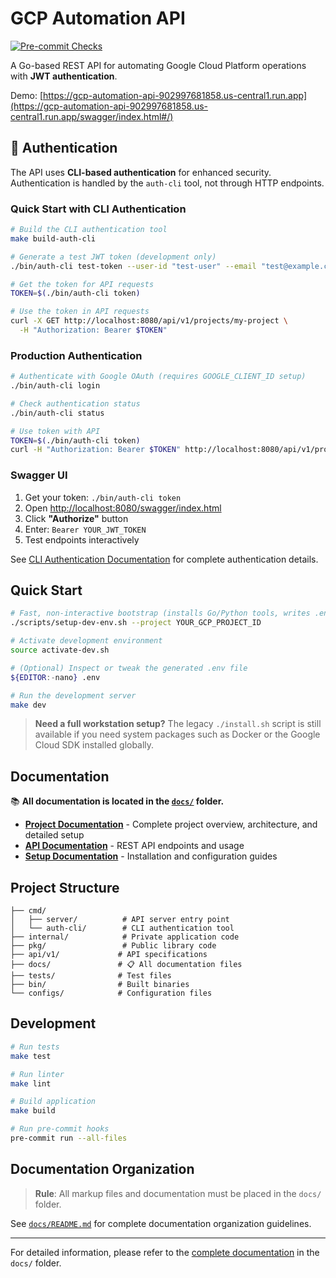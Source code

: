 # GCP Automation API

[![Pre-commit Checks](https://github.com/stuartshay/gcp-automation-api/actions/workflows/pre-commit.yml/badge.svg)](https://github.com/stuartshay/gcp-automation-api/actions/workflows/pre-commit.yml)

A Go-based REST API for automating Google Cloud Platform operations with **JWT authentication**.

Demo: [https://gcp-automation-api-902997681858.us-central1.run.app](https://gcp-automation-api-902997681858.us-central1.run.app/swagger/index.html#/)

## 🔐 Authentication

The API uses **CLI-based authentication** for enhanced security. Authentication is handled by the `auth-cli` tool, not through HTTP endpoints.

### Quick Start with CLI Authentication

```bash
# Build the CLI authentication tool
make build-auth-cli

# Generate a test JWT token (development only)
./bin/auth-cli test-token --user-id "test-user" --email "test@example.com" --name "Test User"

# Get the token for API requests
TOKEN=$(./bin/auth-cli token)

# Use the token in API requests
curl -X GET http://localhost:8080/api/v1/projects/my-project \
  -H "Authorization: Bearer $TOKEN"
```

### Production Authentication

```bash
# Authenticate with Google OAuth (requires GOOGLE_CLIENT_ID setup)
./bin/auth-cli login

# Check authentication status
./bin/auth-cli status

# Use token with API
TOKEN=$(./bin/auth-cli token)
curl -H "Authorization: Bearer $TOKEN" http://localhost:8080/api/v1/projects
```

### Swagger UI

1. Get your token: `./bin/auth-cli token`
2. Open [http://localhost:8080/swagger/index.html](http://localhost:8080/swagger/index.html)
3. Click **"Authorize"** button
4. Enter: `Bearer YOUR_JWT_TOKEN`
5. Test endpoints interactively

See [CLI Authentication Documentation](./assets/docs/CLI_AUTHENTICATION.md) for complete authentication details.

## Quick Start

```bash
# Fast, non-interactive bootstrap (installs Go/Python tools, writes .env)
./scripts/setup-dev-env.sh --project YOUR_GCP_PROJECT_ID

# Activate development environment
source activate-dev.sh

# (Optional) Inspect or tweak the generated .env file
${EDITOR:-nano} .env

# Run the development server
make dev
```

> **Need a full workstation setup?** The legacy `./install.sh` script is still available
> if you need system packages such as Docker or the Google Cloud SDK installed globally.

## Documentation

📚 **All documentation is located in the [`docs/`](./docs/) folder.**

- **[Project Documentation](./assets/docs/PROJECT_README.md)** - Complete project overview, architecture, and detailed setup
- **[API Documentation](./docs/API.md)** - REST API endpoints and usage
- **[Setup Documentation](./docs/)** - Installation and configuration guides

## Project Structure

```text
├── cmd/
│   ├── server/          # API server entry point
│   └── auth-cli/        # CLI authentication tool
├── internal/            # Private application code
├── pkg/                 # Public library code
├── api/v1/             # API specifications
├── docs/               # 📋 All documentation files
├── tests/              # Test files
├── bin/                # Built binaries
└── configs/            # Configuration files
```

## Development

```bash
# Run tests
make test

# Run linter
make lint

# Build application
make build

# Run pre-commit hooks
pre-commit run --all-files
```

## Documentation Organization

> **Rule**: All markup files and documentation must be placed in the `docs/` folder.

See [`docs/README.md`](./docs/README.md) for complete documentation organization guidelines.

---

For detailed information, please refer to the [complete documentation](./docs/) in the `docs/` folder.

